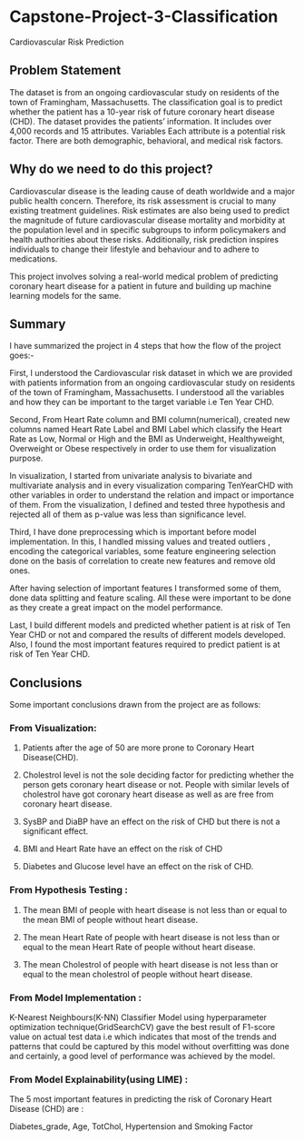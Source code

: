 # Capstone-Project-3-Classification
Cardiovascular Risk Prediction

## Problem Statement

The dataset is from an ongoing cardiovascular study on residents of the town of Framingham, Massachusetts.
The classification goal is to predict whether the patient has a 10-year risk of future coronary heart disease (CHD).
The dataset provides the patients’ information. It includes over 4,000 records and 15 attributes. Variables Each attribute is a potential risk factor. There are both demographic, behavioral, and medical risk factors.

## Why do we need to do this project?

Cardiovascular disease is the leading cause of death worldwide and a major public health concern. Therefore, its risk assessment is crucial to many existing treatment guidelines. Risk estimates are also being used to predict the magnitude of future cardiovascular disease mortality and morbidity at the population level and in specific subgroups to inform policymakers and health authorities about these risks. Additionally, risk prediction inspires individuals to change their lifestyle and behaviour and to adhere to medications.

This project involves solving a real-world medical problem of predicting coronary heart disease for a patient in future and building up machine learning models for the same.

## Summary

I have summarized the project in 4 steps that how the flow of the project goes:-

First, I understood the Cardiovascular risk dataset in which we are provided with patients information from an ongoing cardiovascular study on residents of the town of Framingham, Massachusetts. I understood all the variables and how they can be important to the target variable i.e Ten Year CHD.

Second, From Heart Rate column and BMI column(numerical), created new columns named Heart Rate Label and BMI Label which classify the Heart Rate as Low, Normal or High and the BMI as Underweight, Healthyweight, Overweight or Obese respectively in order to use them for visualization purpose.

In visualization, I started from univariate analysis to bivariate and multivariate analysis and in every visualization comparing TenYearCHD with other variables in order to understand the relation and impact or importance of them. From the visualization, I defined and tested three hypothesis and rejected all of them as p-value was less than significance level.

Third, I have done preprocessing which is important before model implementation. In this, I handled missing values and treated outliers , encoding the categorical variables, some feature engineering selection done on the basis of correlation to create new features and remove old ones.

After having selection of important features I transformed some of them, done data splitting and feature scaling. All these were important to be done as they create a great impact on the model performance.

Last, I build different models and predicted whether patient is at risk of Ten Year CHD or not and compared the results of different models developed. Also, I found the most important features required to predict patient is at risk of Ten Year CHD.

## Conclusions

Some important conclusions drawn from the project are as follows:

### From Visualization:

1) Patients after the age of 50 are more prone to Coronary Heart Disease(CHD).

2) Cholestrol level is not the sole deciding factor for predicting whether the person gets coronary heart disease or not. People with similar levels of cholestrol have got coronary heart disease as well as are free from coronary heart disease.

3) SysBP and DiaBP have an effect on the risk of CHD but there is not a significant effect.

4) BMI and Heart Rate have an effect on the risk of CHD

5) Diabetes and Glucose level have an effect on the risk of CHD.

### From Hypothesis Testing :

1) The mean BMI of people with heart disease is not less than or equal to the mean BMI of people without heart disease.

2) The mean Heart Rate of people with heart disease is not less than or equal to the mean Heart Rate of people without heart disease.

3) The mean Cholestrol of people with heart disease is not less than or equal to the mean cholestrol of people without heart disease.

### From Model Implementation :

K-Nearest Neighbours(K-NN) Classifier Model using hyperparameter optimization technique(GridSearchCV) gave the best result of F1-score value on actual test data i.e which indicates that most of the trends and patterns that could be captured by this model without overfitting was done and certainly, a good level of performance was achieved by the model.

### From Model Explainability(using LIME) :

The 5 most important features in predicting the risk of Coronary Heart Disease (CHD) are :

Diabetes_grade, Age, TotChol, Hypertension and Smoking Factor
